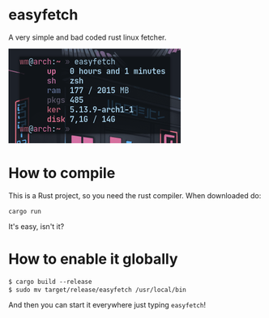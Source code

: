 # easyfetch
A very simple and bad coded rust linux fetcher.

![screenshot](screenshots/screen1.png)

# How to compile
This is a Rust project, so you need the rust compiler. When downloaded do:
```
cargo run
```

It's easy, isn't it?

# How to enable it globally
```
$ cargo build --release
$ sudo mv target/release/easyfetch /usr/local/bin
```

And then you can start it everywhere just typing ```easyfetch```!
